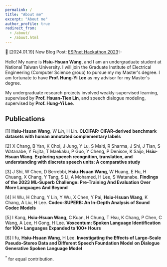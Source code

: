 ```yaml
---
permalink: /
title: "About me"
excerpt: "About me"
author_profile: true
redirect_from: 
  - /about/
  - /about.html
---
```


🚀 [2024.01.19] New Blog Post: [ESPnet Hackathon 2023](/posts/2024/01/blog-post-1/)✨

Hello! My name is **Hsiu-Hsuan Wang**, and I am an undergraduate student at National Taiwan University. I will join the Graduate Institute of Electrical Engineering (Computer Science group) to pursue my  my Master's degree. I am fortunate to have **Prof. Hung-Yi Lee** as my advisor for my Master's degree.

My undergraduate research projects involved weakly-supervised learning, supervised by **Prof. Hsuan-Tien Lin**, and speech dialogue modeling, supervised by **Prof. Hung-Yi Lee**.

Publications
---
[1] **Hsiu-Hsuan Wang**<sup>*</sup>, W Lin<sup>*</sup>, H Lin. **CLCIFAR: CIFAR-derived benchmark datasets with human annotated complementary labels**

[2] X Chang, B Yan, K Choi, J Jung, Y Lu, S Maiti, R Sharma, J Shi, J Tian, S Watanabe, Y Fujita, T Maekaku, P Guo, Y Cheng, P Denisov, K Saijo, **Hsiu-Hsuan Wang**. **Exploring speech recognition, translation, and understanding with discrete speech units: A comparative study**

[3] J Shi, W Chen, D Berrebbi, **Hsiu-Hsuan Wang**, W Huang, E Hu, H Chuang, X Chang, Y Tang, S Li, A Mohamed, H Lee, S Watanabe. **Findings of the 2023 ML-Superb Challenge: Pre-Training And Evaluation Over More Languages And Beyond**

[4] H Wu, H Chung, Y Lin, Y Wu, X Chen, Y Pai, **Hsiu-Hsuan Wang**, K Chang, A Liu, H Lee. **Codec-SUPERB: An In-Depth Analysis of Sound Codec Models**

[5] I Kang, **Hsiu-Hsuan Wang**, C Kuan, H Chung, T Hsu, K Chang, P Chen, C Wang, A Lee, H Gong, H Lee. **Voxcentum: Spoken Language Identification for 100+ Languages Expanded to 100+ Hours**

[6] I fu, **Hsiu-Hsuan Wang**, H Lee. **Investigating the Effects of Large-Scale Pseudo-Stereo Data and Different Speech Foundation Model on Dialogue Generative Spoken Language Model**

<sup>*</sup> for equal contribution.